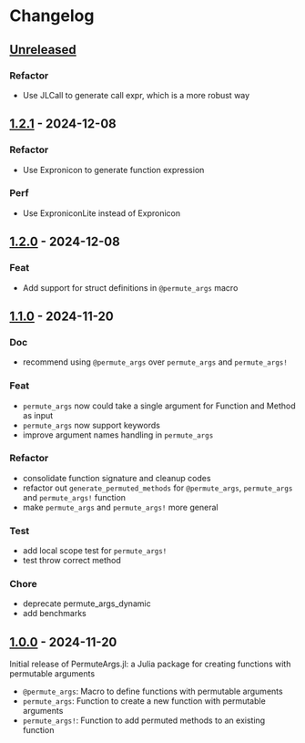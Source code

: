 # Changelog

## [Unreleased]

### Refactor

- Use JLCall to generate call expr, which is a more robust way

## [1.2.1] - 2024-12-08

### Refactor

- Use Expronicon to generate function expression

### Perf

- Use ExproniconLite instead of Expronicon

## [1.2.0] - 2024-12-08

### Feat

- Add support for struct definitions in `@permute_args` macro

## [1.1.0] - 2024-11-20

### Doc

- recommend using `@permute_args` over `permute_args` and `permute_args!`

### Feat

- `permute_args` now could take a single argument for Function and Method as input
- `permute_args` now support keywords
- improve argument names handling in `permute_args`

### Refactor

- consolidate function signature and cleanup codes
- refactor out `generate_permuted_methods` for `@permute_args`, `permute_args` and `permute_args!` function
- make `permute_args` and `permute_args!` more general

### Test

- add local scope test for `permute_args!`
- test throw correct method

### Chore

- deprecate permute_args_dynamic
- add benchmarks

## [1.0.0] - 2024-11-20

Initial release of PermuteArgs.jl: a Julia package for creating functions with permutable arguments

- `@permute_args`: Macro to define functions with permutable arguments
- `permute_args`: Function to create a new function with permutable arguments
- `permute_args!`: Function to add permuted methods to an existing function

[unreleased]: https://github.com/Beforerr/PermuteArgs.jl/compare/v1.2.1...HEAD
[1.2.1]: https://github.com/Beforerr/PermuteArgs.jl/compare/v1.2.0...v1.2.1
[1.2.0]: https://github.com/Beforerr/PermuteArgs.jl/compare/v1.1.0...v1.2.0
[1.1.0]: https://github.com/Beforerr/PermuteArgs.jl/compare/v1.0.0...v1.1.0
[1.0.0]: https://github.com/Beforerr/PermuteArgs.jl/commits/v1.0.0